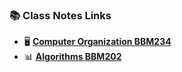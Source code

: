 ### 📚 Class Notes Links

- 🖥️ **[Computer Organization BBM234](https://tasteful-morocco-a4c.notion.site/Computer-Organization-0b2d0d6c46324f889990a1fb77197fc9?pvs=74)**
- 📊 **[Algorithms BBM202](https://tasteful-morocco-a4c.notion.site/Algorithms-12f2dc3a46dc80c490c3c93775fa599f)**
